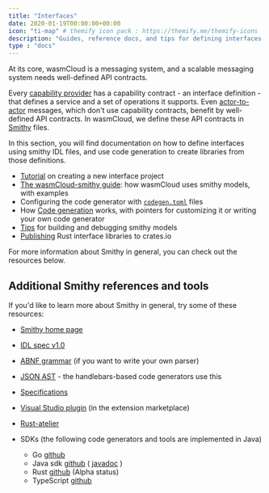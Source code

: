 ```yaml
---
title: "Interfaces"
date: 2020-01-19T00:00:00+00:00
icon: "ti-map" # themify icon pack : https://themify.me/themify-icons
description: "Guides, reference docs, and tips for defining interfaces and generating libraries."
type : "docs"
---
```


At its core, wasmCloud is a messaging system, and a scalable messaging system needs well-defined API contracts.

Every [capability provider](/reference/host-runtime/capabilities/) has a capability contract - an interface definition - that defines a service and a set of operations it supports. Even [actor-to-actor](/app-dev/a2a/) messages, which don't use capability contracts, benefit by well-defined API contracts. In wasmCloud, we define these API contracts in [Smithy](https://awslabs.github.io/smithy/index.html) files.

In this section, you will find documentation on how to define interfaces using smithy IDL files, and use code generation to create libraries from those definitions.
- [Tutorial](/app-dev/create-provider/new-interface/) on creating a new interface project
- [The wasmCloud-smithy guide](./wasmcloud-smithy/): how wasmCloud uses smithy models, with examples
- Configuring the code generator with [`codegen.toml`](./codegen-toml/) files
- How [Code generation](.//code-generation/) works, with pointers for customizing it or writing your own code generator
- [Tips](./tips/) for building and debugging smithy models
- [Publishing](./crates-io/) Rust interface libraries to crates.io

For more information about Smithy in general, you can check out the resources below.

## Additional Smithy references and tools

If you'd like to learn more about Smithy in general, try some of these resources:

- [Smithy home page](https://awslabs.github.io/smithy/index.html)
- [IDL spec v1.0](https://awslabs.github.io/smithy/1.0/spec/core/idl.html)
- [ABNF grammar](https://awslabs.github.io/smithy/1.0/spec/core/idl.html#smithy-idl-abnf) (if you want to write your own parser)
- [JSON AST](https://awslabs.github.io/smithy/1.0/spec/core/json-ast.html) - the handlebars-based code generators use this

- [Specifications](https://awslabs.github.io/smithy/1.0/spec/index.html)

- [Visual Studio plugin](https://github.com/awslabs/smithy-vscode) (in the extension marketplace)

- [Rust-atelier](https://github.com/johnstonskj/rust-atelier)

- SDKs (the following code generators and tools are implemented in Java)
    - Go [github](https://github.com/aws/smithy-go)
    - Java sdk [github](https://github.com/awslabs) ( [javadoc](https://awslabs.github.io/smithy/javadoc/1.8.0/)  )
    - Rust [github](https://github.com/awslabs/smithy-rs) (Alpha status)
    - TypeScript [github](https://github.com/awslabs/smithy-typescript)


